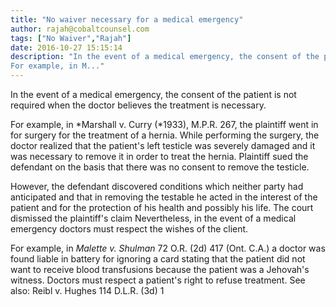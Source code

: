 ```yaml
---
title: "No waiver necessary for a medical emergency"
author: rajah@cobaltcounsel.com
tags: ["No Waiver","Rajah"]
date: 2016-10-27 15:15:14
description: "In the event of a medical emergency, the consent of the patient is not required when the doctor believes the treatment is necessary.
For example, in M..."
---
```


In the event of a medical emergency, the consent of the patient is not required when the doctor believes the treatment is necessary.

For example, in *Marshall v. Curry (*1933), M.P.R. 267, the plaintiff went in for surgery for the treatment of a hernia. While performing the surgery, the doctor realized that the patient's left testicle was severely damaged and it was necessary to remove it in order to treat the hernia. Plaintiff sued the defendant on the basis that there was no consent to remove the testicle.

However, the defendant discovered conditions which neither party had anticipated and that in removing the testable he acted in the interest of the patient and for the protection of his health and possibly his life. The court dismissed the plaintiff's claim Nevertheless, in the event of a medical emergency doctors must respect the wishes of the client.

For example, in *Malette v. Shulman* 72 O.R. (2d) 417 (Ont. C.A.) a doctor was found liable in battery for ignoring a card stating that the patient did not want to receive blood transfusions because the patient was a Jehovah's witness. Doctors must respect a patient's right to refuse treatment. See also: Reibl v. Hughes 114 D.L.R. (3d) 1